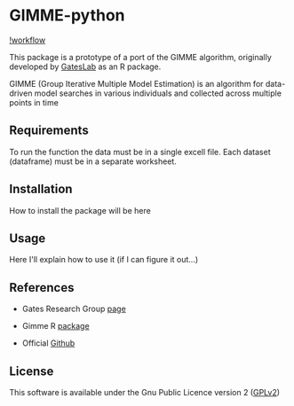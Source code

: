 # GIMME-python

[!workflow](https://github.com/ajpessoa/GIMME-python/actions/workflows/python-package.yml/badge.svg)

This package is a prototype of a port of the GIMME algorithm, originally developed by [GatesLab](https://github.com/GatesLab) as an R package.

GIMME (Group Iterative Multiple Model Estimation) is an algorithm for data-driven model searches in various individuals and collected across multiple points in time

## Requirements

To run the function the data must be in a single excell file. Each dataset (dataframe) must be in a separate worksheet.

## Installation

How to install the package will be here

## Usage

Here I'll explain how to use it (if I can figure it out...)
    
## References

 - Gates Research Group [page](https://gateslab.web.unc.edu/programs/gimme/)

 - Gimme R [package](https://cran.r-project.org/web/packages/gimme/index.html)

 - Official [Github](https://github.com/GatesLab/gimme/)


## License
This software is available under the Gnu Public Licence version 2 ([GPLv2](https://www.gnu.org/licenses/old-licenses/gpl-2.0.txt))